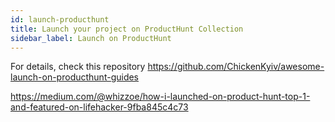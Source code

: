 ```yaml
---
id: launch-producthunt
title: Launch your project on ProductHunt Collection
sidebar_label: Launch on ProductHunt
---
```


For details, check this repository
  https://github.com/ChickenKyiv/awesome-launch-on-producthunt-guides


https://medium.com/@whizzoe/how-i-launched-on-product-hunt-top-1-and-featured-on-lifehacker-9fba845c4c73
